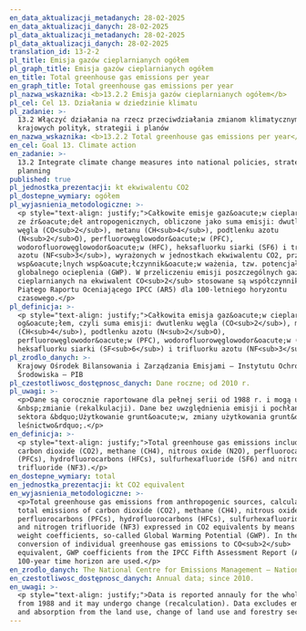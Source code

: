 ```yaml
---
en_data_aktualizacji_metadanych: 28-02-2025
en_data_aktualizacji_danych: 28-02-2025
pl_data_aktualizacji_metadanych: 28-02-2025
pl_data_aktualizacji_danych: 28-02-2025
translation_id: 13-2-2
pl_title: Emisja gazów cieplarnianych ogółem
pl_graph_title: Emisja gazów cieplarnianych ogółem
en_title: Total greenhouse gas emissions per year
en_graph_title: Total greenhouse gas emissions per year
pl_nazwa_wskaznika: <b>13.2.2 Emisja gazów cieplarnianych ogółem</b>
pl_cel: Cel 13. Działania w dziedzinie klimatu
pl_zadanie: >-
  13.2 Włączyć działania na rzecz przeciwdziałania zmianom klimatycznym do
  krajowych polityk, strategii i planów
en_nazwa_wskaznika: <b>13.2.2 Total greenhouse gas emissions per year</b>
en_cel: Goal 13. Climate action
en_zadanie: >-
  13.2 Integrate climate change measures into national policies, strategies and
  planning
published: true
pl_jednostka_prezentacji: kt ekwiwalentu CO2
pl_dostepne_wymiary: ogółem
pl_wyjasnienia_metodologiczne: >-
  <p style="text-align: justify;">Całkowite emisje gaz&oacute;w cieplarnianych
  ze źr&oacute;deł antropogenicznych, obliczone jako suma emisji: dwutlenku
  węgla (CO<sub>2</sub>), metanu (CH<sub>4</sub>), podtlenku azotu
  (N<sub>2</sub>O), perfluorowęglowodor&oacute;w (PFC),
  wodorofluorowęglowodor&oacute;w (HFC), heksafluorku siarki (SF6) i trifluorku
  azotu (NF<sub>3</sub>), wyrażonych w jednostkach ekwiwalentu CO2, przy użyciu
  wsp&oacute;lnych wsp&oacute;łczynnik&oacute;w ważenia, tzw. potencjału
  globalnego ocieplenia (GWP). W przeliczeniu emisji poszczególnych gazów
  cieplarnianych na ekwiwalent CO<sub>2</sub> stosowane są współczynniki GWP z
  Piątego Raportu Oceniającego IPCC (AR5) dla 100-letniego horyzontu
  czasowego.</p>
pl_definicja: >-
  <p style="text-align: justify;">Całkowita emisja gaz&oacute;w cieplarnianych
  og&oacute;łem, czyli suma emisji: dwutlenku węgla (CO<sub>2</sub>), metanu
  (CH<sub>4</sub>), podtlenku azotu (N<sub>2</sub>O),
  perfluorowęglowodor&oacute;w (PFC), wodorofluorowęglowodor&oacute;w (HFC),
  heksafluorku siarki (SF<sub>6</sub>) i trifluorku azotu (NF<sub>3</sub>).</p>
pl_zrodlo_danych: >-
  Krajowy Ośrodek Bilansowania i Zarządzania Emisjami – Instytutu Ochrony
  Środowiska – PIB
pl_czestotliwosc_dostępnosc_danych: Dane roczne; od 2010 r.
pl_uwagi: >-
  <p>Dane są corocznie raportowane dla pełnej serii od 1988 r. i mogą ulegać
  &nbsp;zmianie (rekalkulacji). Dane bez uwzględnienia emisji i pochłaniania z
  sektora &bdquo;Użytkowanie grunt&oacute;w, zmiany użytkowania grunt&oacute;w i
  leśnictwo&rdquo;.</p>
en_definicja: >-
  <p style="text-align: justify;">Total greenhouse gas emissions including
  carbon dioxide (CO2), methane (CH4), nitrous oxide (N2O), perfluorocarbons
  (PFCs), hydrofluorocarbons (HFCs), sulfurhexafluoride (SF6) and nitrogen
  trifluoride (NF3).</p>
en_dostepne_wymiary: total
en_jednostka_prezentacji: kt CO2 equivalent
en_wyjasnienia_metodologiczne: >-
  <p>Total greenhouse gas emissions from anthropogenic sources, calculated as
  total emissions of carbon dioxide (CO2), methane (CH4), nitrous oxide (N2O),
  perfluorocarbons (PFCs), hydrofluorocarbons (HFCs), sulfurhexafluoride (SF6)
  and nitrogen trifluoride (NF3) expressed in CO2 equivalents by means of common
  weight coefficients, so-called Global Warming Potential (GWP). In the
  conversion of individual greenhouse gas emissions to CO<sub>2</sub>
  equivalent, GWP coefficients from the IPCC Fifth Assessment Report (AR5) for a
  100-year time horizon are used.</p>
en_zrodlo_danych: The National Centre for Emissions Management – National Research Institute
en_czestotliwosc_dostępnosc_danych: Annual data; since 2010.
en_uwagi: >-
  <p style="text-align: justify;">Data is reported annauly for the whole series
  from 1988 and it may undergo change (recalculation). Data excludes emission
  and absorption from the land use, change of land use and forestry sector.</p>
---
```

